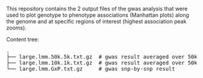 This repository contains the 2 output files of the gwas analysis that were used to plot genotype to phenotype associations (Manhattan plots) along the genome and at specific regions of interest (highest association peak zooms).

Content tree:
<pre>
.
├── large.lmm.50k.5k.txt.gz  # gwas result averaged over 50kb sliding windows
├── large.lmm.10k.1k.txt.gz  # gwas result averaged over 50kb sliding windows
└── large.lmm.GxP.txt.gz     # gwas snp-by-snp result
</pre>
